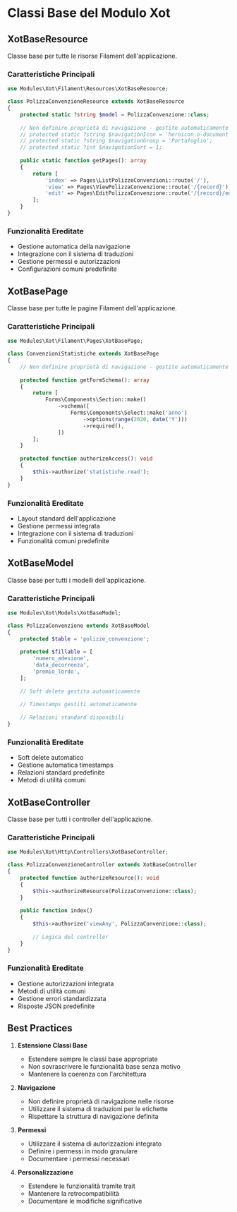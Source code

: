# Classi Base del Modulo Xot

## XotBaseResource

Classe base per tutte le risorse Filament dell'applicazione.

### Caratteristiche Principali

```php
use Modules\Xot\Filament\Resources\XotBaseResource;

class PolizzaConvenzioneResource extends XotBaseResource
{
    protected static ?string $model = PolizzaConvenzione::class;
    
    // Non definire proprietà di navigazione - gestite automaticamente
    // protected static ?string $navigationIcon = 'heroicon-o-document';
    // protected static ?string $navigationGroup = 'Portafoglio';
    // protected static ?int $navigationSort = 1;
    
    public static function getPages(): array
    {
        return [
            'index' => Pages\ListPolizzeConvenzioni::route('/'),
            'view' => Pages\ViewPolizzaConvenzione::route('/{record}'),
            'edit' => Pages\EditPolizzaConvenzione::route('/{record}/edit'),
        ];
    }
}
```

### Funzionalità Ereditate

- Gestione automatica della navigazione
- Integrazione con il sistema di traduzioni
- Gestione permessi e autorizzazioni
- Configurazioni comuni predefinite

## XotBasePage

Classe base per tutte le pagine Filament dell'applicazione.

### Caratteristiche Principali

```php
use Modules\Xot\Filament\Pages\XotBasePage;

class ConvenzioniStatistiche extends XotBasePage
{
    // Non definire proprietà di navigazione - gestite automaticamente
    
    protected function getFormSchema(): array
    {
        return [
            Forms\Components\Section::make()
                ->schema([
                    Forms\Components\Select::make('anno')
                        ->options(range(2020, date('Y')))
                        ->required(),
                ])
        ];
    }
    
    protected function authorizeAccess(): void
    {
        $this->authorize('statistiche.read');
    }
}
```

### Funzionalità Ereditate

- Layout standard dell'applicazione
- Gestione permessi integrata
- Integrazione con il sistema di traduzioni
- Funzionalità comuni predefinite

## XotBaseModel

Classe base per tutti i modelli dell'applicazione.

### Caratteristiche Principali

```php
use Modules\Xot\Models\XotBaseModel;

class PolizzaConvenzione extends XotBaseModel
{
    protected $table = 'polizze_convenzione';
    
    protected $fillable = [
        'numero_adesione',
        'data_decorrenza',
        'premio_lordo',
    ];
    
    // Soft delete gestito automaticamente
    
    // Timestamps gestiti automaticamente
    
    // Relazioni standard disponibili
}
```

### Funzionalità Ereditate

- Soft delete automatico
- Gestione automatica timestamps
- Relazioni standard predefinite
- Metodi di utilità comuni

## XotBaseController

Classe base per tutti i controller dell'applicazione.

### Caratteristiche Principali

```php
use Modules\Xot\Http\Controllers\XotBaseController;

class PolizzaConvenzioneController extends XotBaseController
{
    protected function authorizeResource(): void
    {
        $this->authorizeResource(PolizzaConvenzione::class);
    }
    
    public function index()
    {
        $this->authorize('viewAny', PolizzaConvenzione::class);
        
        // Logica del controller
    }
}
```

### Funzionalità Ereditate

- Gestione autorizzazioni integrata
- Metodi di utilità comuni
- Gestione errori standardizzata
- Risposte JSON predefinite

## Best Practices

1. **Estensione Classi Base**
   - Estendere sempre le classi base appropriate
   - Non sovrascrivere le funzionalità base senza motivo
   - Mantenere la coerenza con l'architettura

2. **Navigazione**
   - Non definire proprietà di navigazione nelle risorse
   - Utilizzare il sistema di traduzioni per le etichette
   - Rispettare la struttura di navigazione definita

3. **Permessi**
   - Utilizzare il sistema di autorizzazioni integrato
   - Definire i permessi in modo granulare
   - Documentare i permessi necessari

4. **Personalizzazione**
   - Estendere le funzionalità tramite trait
   - Mantenere la retrocompatibilità
   - Documentare le modifiche significative 